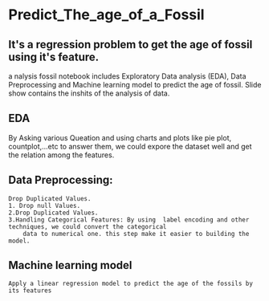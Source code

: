 # Predict_The_age_of_a_Fossil
## It's a regression problem to get the age of fossil using it's feature.
  a nalysis fossil notebook includes Exploratory Data analysis (EDA), Data Preprocessing and Machine learning model to 
  predict the age of fossil. Slide show contains the inshits of the analysis of data. 
## EDA
  By Asking various Queation and using charts and plots like pie plot, countplot,...etc to answer them, we could expore 
  the dataset well and get the relation among the features.
## Data Preprocessing:
    Drop Duplicated Values.
    1. Drop null Values.
    2.Drop Duplicated Values.
    3.Handling Categorical Features: By using  label encoding and other techniques, we could convert the categorical 
        data to numerical one. this step make it easier to building the model.
 ## Machine learning model
    Apply a linear regression model to predict the age of the fossils by its features 
     
